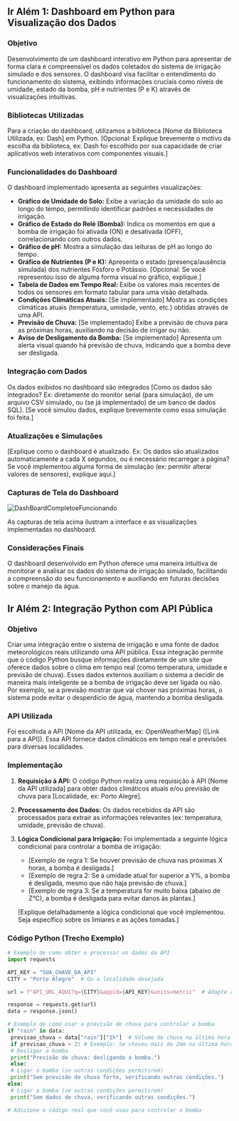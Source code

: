 ## Ir Além 1: Dashboard em Python para Visualização dos Dados

### Objetivo

Desenvolvimento de um dashboard interativo em Python para apresentar de forma clara e compreensível os dados coletados do sistema de irrigação simulado e dos sensores. O dashboard visa facilitar o entendimento do funcionamento do sistema, exibindo informações cruciais como níveis de umidade, estado da bomba, pH e nutrientes (P e K) através de visualizações intuitivas.

### Bibliotecas Utilizadas

Para a criação do dashboard, utilizamos a biblioteca [Nome da Biblioteca Utilizada, ex: Dash] em Python. [Opcional: Explique brevemente o motivo da escolha da biblioteca, ex: Dash foi escolhido por sua capacidade de criar aplicativos web interativos com componentes visuais.]

### Funcionalidades do Dashboard

O dashboard implementado apresenta as seguintes visualizações:
* **Gráfico de Umidade do Solo:** Exibe a variação da umidade do solo ao longo do tempo, permitindo identificar padrões e necessidades de irrigação.
* **Gráfico de Estado do Relé (Bomba):** Indica os momentos em que a bomba de irrigação foi ativada (ON) e desativada (OFF), correlacionando com outros dados.
* **Gráfico de pH:** Mostra a simulação das leituras de pH ao longo do tempo.
* **Gráfico de Nutrientes (P e K):** Apresenta o estado (presença/ausência simulada) dos nutrientes Fósforo e Potássio. [Opcional: Se você representou isso de alguma forma visual no gráfico, explique.]
* **Tabela de Dados em Tempo Real:** Exibe os valores mais recentes de todos os sensores em formato tabular para uma visão detalhada.
* **Condições Climáticas Atuais:** [Se implementado] Mostra as condições climáticas atuais (temperatura, umidade, vento, etc.) obtidas através de uma API.
* **Previsão de Chuva:** [Se implementado] Exibe a previsão de chuva para as próximas horas, auxiliando na decisão de irrigar ou não.
* **Aviso de Desligamento da Bomba:** [Se implementado] Apresenta um alerta visual quando há previsão de chuva, indicando que a bomba deve ser desligada.

### Integração com Dados

Os dados exibidos no dashboard são integrados [Como os dados são integrados? Ex: diretamente do monitor serial (para simulação), de um arquivo CSV simulado, ou (se já implementado) de um banco de dados SQL]. [Se você simulou dados, explique brevemente como essa simulação foi feita.]

### Atualizações e Simulações

[Explique como o dashboard é atualizado. Ex: Os dados são atualizados automaticamente a cada X segundos, ou é necessário recarregar a página? Se você implementou alguma forma de simulação (ex: permitir alterar valores de sensores), explique aqui.]

### Capturas de Tela do Dashboard
![DashBoardCompletoeFuncionando](https://github.com/user-attachments/assets/a50a58ca-055b-48bd-b303-c76cdc0c4fba)

As capturas de tela acima ilustram a interface e as visualizações implementadas no dashboard.

### Considerações Finais
O dashboard desenvolvido em Python oferece uma maneira intuitiva de monitorar e analisar os dados do sistema de irrigação simulado, facilitando a compreensão do seu funcionamento e auxiliando em futuras decisões sobre o manejo da água.

## Ir Além 2: Integração Python com API Pública

### Objetivo

Criar uma integração entre o sistema de irrigação e uma fonte de dados meteorológicos reais utilizando uma API pública. Essa integração permite que o código Python busque informações diretamente de um site que oferece dados sobre o clima em tempo real (como temperatura, umidade e previsão de chuva). Esses dados externos auxiliam o sistema a decidir de maneira mais inteligente se a bomba de irrigação deve ser ligada ou não. Por exemplo, se a previsão mostrar que vai chover nas próximas horas, o sistema pode evitar o desperdício de água, mantendo a bomba desligada.

### API Utilizada

Foi escolhida a API [Nome da API utilizada, ex: OpenWeatherMap] ([Link para a API]). Essa API fornece dados climáticos em tempo real e previsões para diversas localidades.

### Implementação

1.  **Requisição à API:** O código Python realiza uma requisição à API [Nome da API utilizada] para obter dados climáticos atuais e/ou previsão de chuva para [Localidade, ex: Porto Alegre].
2.  **Processamento dos Dados:** Os dados recebidos da API são processados para extrair as informações relevantes (ex: temperatura, umidade, previsão de chuva).
3.  **Lógica Condicional para Irrigação:** Foi implementada a seguinte lógica condicional para controlar a bomba de irrigação:

    * [Exemplo de regra 1: Se houver previsão de chuva nas próximas X horas, a bomba é desligada.]
    * [Exemplo de regra 2: Se a umidade atual for superior a Y%, a bomba é desligada, mesmo que não haja previsão de chuva.]
    * [Exemplo de regra 3: Se a temperatura for muito baixa (abaixo de Z°C), a bomba é desligada para evitar danos às plantas.]

    [Explique detalhadamente a lógica condicional que você implementou. Seja específico sobre os limiares e as ações tomadas.]

### Código Python (Trecho Exemplo)

```python
# Exemplo de como obter e processar os dados da API
import requests

API_KEY = "SUA_CHAVE_DA_API"
CITY = "Porto Alegre"  # Ou a localidade desejada

url = f"API_URL_AQUI?q={CITY}&appid={API_KEY}&units=metric"  # Adapte a URL da API

response = requests.get(url)
data = response.json()

# Exemplo de como usar a previsão de chuva para controlar a bomba
if "rain" in data:
 previsao_chuva = data["rain"]["1h"]  # Volume de chuva na última hora
 if previsao_chuva > 2: # Exemplo: Se choveu mais de 2mm na última hora
 # Desligar a bomba
 print("Previsão de chuva: desligando a bomba.")
 else:
 # Ligar a bomba (se outras condições permitirem)
 print("Sem previsão de chuva forte, verificando outras condições.")
else:
 # Ligar a bomba (se outras condições permitirem)
 print("Sem dados de chuva, verificando outras condições.")

# Adicione o código real que você usou para controlar a bomba
